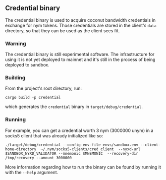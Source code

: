 <!--
Copyright 2023 - Nym Technologies SA <contact@nymtech.net>
SPDX-License-Identifier: Apache-2.0
-->

## Credential binary

The credential binary is used to acquire coconut bandwidth credentials in exchange for nym tokens. Those credentials are stored in the client's `data` directory, so that they can be used as the client sees fit.

### Warning

The credential binary is still experimental software. The infrastructure for using it is not yet deployed to mainnet and it's still in the process of being deployed to sandbox.

### Building

From the project's root directory, run:
```
cargo build -p credential
```
which generates the `credential` binary in `target/debug/credential`.


### Running

For example, you can get a credential worth 3 nym (3000000 unym) in a socks5 client that was already initialized like so:

```
./target/debug/credential --config-env-file envs/sandbox.env --client-home-directory  ~/.nym/socks5-clients/cred_client  --nyxd-url  $SANDBOX_NYXD_VALIDATOR --mnemonic $MNEMONIC  --recovery-dir /tmp/recovery --amount 3000000
```

More information regarding how to run the binary can be found by running it with the `--help` argument.

